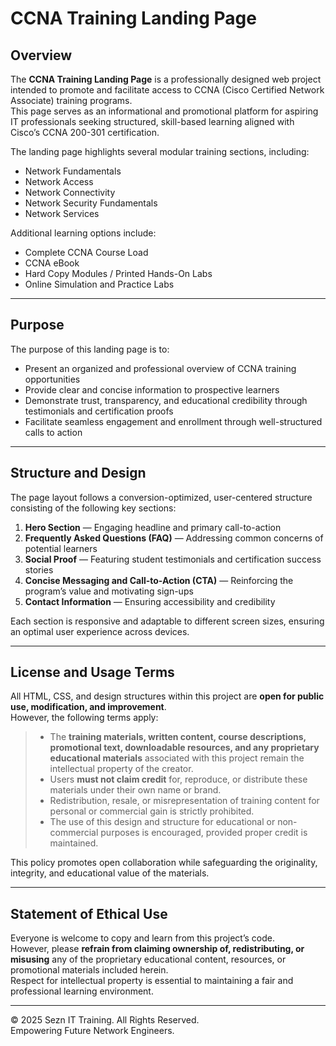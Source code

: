 # CCNA Training Landing Page

## Overview

The **CCNA Training Landing Page** is a professionally designed web project intended to promote and facilitate access to CCNA (Cisco Certified Network Associate) training programs.  
This page serves as an informational and promotional platform for aspiring IT professionals seeking structured, skill-based learning aligned with Cisco’s CCNA 200-301 certification.

The landing page highlights several modular training sections, including:

- Network Fundamentals  
- Network Access  
- Network Connectivity  
- Network Security Fundamentals  
- Network Services  

Additional learning options include:
- Complete CCNA Course Load  
- CCNA eBook  
- Hard Copy Modules / Printed Hands-On Labs  
- Online Simulation and Practice Labs  

---

## Purpose

The purpose of this landing page is to:
- Present an organized and professional overview of CCNA training opportunities  
- Provide clear and concise information to prospective learners  
- Demonstrate trust, transparency, and educational credibility through testimonials and certification proofs  
- Facilitate seamless engagement and enrollment through well-structured calls to action  

---

## Structure and Design

The page layout follows a conversion-optimized, user-centered structure consisting of the following key sections:

1. **Hero Section** — Engaging headline and primary call-to-action  
2. **Frequently Asked Questions (FAQ)** — Addressing common concerns of potential learners  
3. **Social Proof** — Featuring student testimonials and certification success stories  
4. **Concise Messaging and Call-to-Action (CTA)** — Reinforcing the program’s value and motivating sign-ups  
5. **Contact Information** — Ensuring accessibility and credibility  

Each section is responsive and adaptable to different screen sizes, ensuring an optimal user experience across devices.

---

## License and Usage Terms

All HTML, CSS, and design structures within this project are **open for public use, modification, and improvement**.  
However, the following terms apply:

> - The **training materials, written content, course descriptions, promotional text, downloadable resources, and any proprietary educational materials** associated with this project remain the intellectual property of the creator.  
> - Users **must not claim credit** for, reproduce, or distribute these materials under their own name or brand.  
> - Redistribution, resale, or misrepresentation of training content for personal or commercial gain is strictly prohibited.  
> - The use of this design and structure for educational or non-commercial purposes is encouraged, provided proper credit is maintained.  

This policy promotes open collaboration while safeguarding the originality, integrity, and educational value of the materials.

---

## Statement of Ethical Use

Everyone is welcome to copy and learn from this project’s code.  
However, please **refrain from claiming ownership of, redistributing, or misusing** any of the proprietary educational content, resources, or promotional materials included herein.  
Respect for intellectual property is essential to maintaining a fair and professional learning environment.

---

© 2025 Sezn IT Training. All Rights Reserved.  
Empowering Future Network Engineers.
